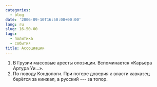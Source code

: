 ```yaml
---
categories:
  - blog
date: '2006-09-10T16:50:00+00:00'
lang: ru
slug: 16-50-00
tags:
  - политика
  - события
title: Ассоциации
---
```




1. В Грузии массовые аресты опозиции. Вспоминается «Карьера Артура Уи…». 
2. По поводу Кондопоги. При потере доверия к власти кавказец берётся за кинжал, а русский --- за топор.